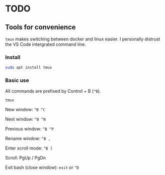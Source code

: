 # TODO

## Tools for convenience

`tmux` makes switching between docker and linux easier. I personally distrust the VS Code intergrated command line.

### Install

```bash
sudo apt install tmux
```

### Basic use

All commands are prefixed by Control + B (`^B`).

`tmux`

New window: `^B ^C`

Next window: `^B ^N`

Previous window: `^B ^P`

Rename window: `^B ,`

Enter scroll mode: `^B [`

Scroll: PgUp / PgDn

Exit bash (close window): `exit` or `^D`
